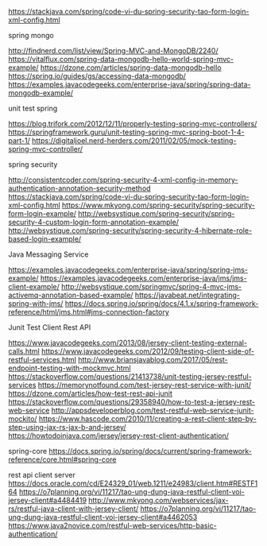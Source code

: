
https://stackjava.com/spring/code-vi-du-spring-security-tao-form-login-xml-config.html

spring mongo

http://findnerd.com/list/view/Spring-MVC-and-MongoDB/2240/
https://vitalflux.com/spring-data-mongodb-hello-world-spring-mvc-example/
https://dzone.com/articles/spring-data-mongodb-hello
https://spring.io/guides/gs/accessing-data-mongodb/
https://examples.javacodegeeks.com/enterprise-java/spring/spring-data-mongodb-example/

unit test spring

https://blog.trifork.com/2012/12/11/properly-testing-spring-mvc-controllers/
https://springframework.guru/unit-testing-spring-mvc-spring-boot-1-4-part-1/
https://digitaljoel.nerd-herders.com/2011/02/05/mock-testing-spring-mvc-controller/

spring security

http://consistentcoder.com/spring-security-4-xml-config-in-memory-authentication-annotation-security-method
https://stackjava.com/spring/code-vi-du-spring-security-tao-form-login-xml-config.html
https://www.mkyong.com/spring-security/spring-security-form-login-example/
http://websystique.com/spring-security/spring-security-4-custom-login-form-annotation-example/
http://websystique.com/spring-security/spring-security-4-hibernate-role-based-login-example/

Java Messaging Service

https://examples.javacodegeeks.com/enterprise-java/spring/spring-jms-example/
https://examples.javacodegeeks.com/enterprise-java/jms/jms-client-example/
http://websystique.com/springmvc/spring-4-mvc-jms-activemq-annotation-based-example/
https://javabeat.net/integrating-spring-with-jms/
https://docs.spring.io/spring/docs/4.1.x/spring-framework-reference/html/jms.html#jms-connection-factory

Junit Test Client Rest API

https://www.javacodegeeks.com/2013/08/jersey-client-testing-external-calls.html
https://www.javacodegeeks.com/2012/09/testing-client-side-of-restful-services.html
http://www.briansjavablog.com/2017/05/rest-endpoint-testing-with-mockmvc.html
https://stackoverflow.com/questions/21413738/unit-testing-jersey-restful-services
https://memorynotfound.com/test-jersey-rest-service-with-junit/
https://dzone.com/articles/how-test-rest-api-junit
https://stackoverflow.com/questions/29358940/how-to-test-a-jersey-rest-web-service
http://appsdeveloperblog.com/test-restful-web-service-junit-mockito/
https://www.hascode.com/2010/11/creating-a-rest-client-step-by-step-using-jax-rs-jax-b-and-jersey/
https://howtodoinjava.com/jersey/jersey-rest-client-authentication/

spring-core
https://docs.spring.io/spring/docs/current/spring-framework-reference/core.html#spring-core

rest api client server
https://docs.oracle.com/cd/E24329_01/web.1211/e24983/client.htm#RESTF164
https://o7planning.org/vi/11217/tao-ung-dung-java-restful-client-voi-jersey-client#a4484419
http://www.mkyong.com/webservices/jax-rs/restful-java-client-with-jersey-client/
https://o7planning.org/vi/11217/tao-ung-dung-java-restful-client-voi-jersey-client#a4462053
https://www.java2novice.com/restful-web-services/http-basic-authentication/


